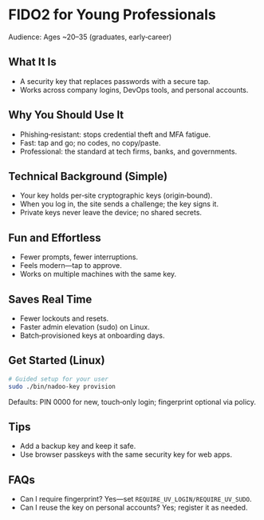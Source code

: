 # FIDO2 for Young Professionals

Audience: Ages ~20–35 (graduates, early‑career)

## What It Is
- A security key that replaces passwords with a secure tap.
- Works across company logins, DevOps tools, and personal accounts.

## Why You Should Use It
- Phishing‑resistant: stops credential theft and MFA fatigue.
- Fast: tap and go; no codes, no copy/paste.
- Professional: the standard at tech firms, banks, and governments.

## Technical Background (Simple)
- Your key holds per‑site cryptographic keys (origin‑bound).
- When you log in, the site sends a challenge; the key signs it.
- Private keys never leave the device; no shared secrets.

## Fun and Effortless
- Fewer prompts, fewer interruptions.
- Feels modern—tap to approve.
- Works on multiple machines with the same key.

## Saves Real Time
- Fewer lockouts and resets.
- Faster admin elevation (sudo) on Linux.
- Batch‑provisioned keys at onboarding days.

## Get Started (Linux)
```bash
# Guided setup for your user
sudo ./bin/nadoo-key provision
```
Defaults: PIN 0000 for new, touch‑only login; fingerprint optional via policy.

## Tips
- Add a backup key and keep it safe.
- Use browser passkeys with the same security key for web apps.

## FAQs
- Can I require fingerprint? Yes—set `REQUIRE_UV_LOGIN/REQUIRE_UV_SUDO`.
- Can I reuse the key on personal accounts? Yes; register it as needed.

